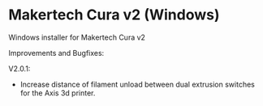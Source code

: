 # Makertech Cura v2 (Windows)
 Windows installer for Makertech Cura v2
 
 Improvements and Bugfixes:
 
 V2.0.1:
  - Increase distance of filament unload between dual extrusion switches for the Axis 3d printer.
